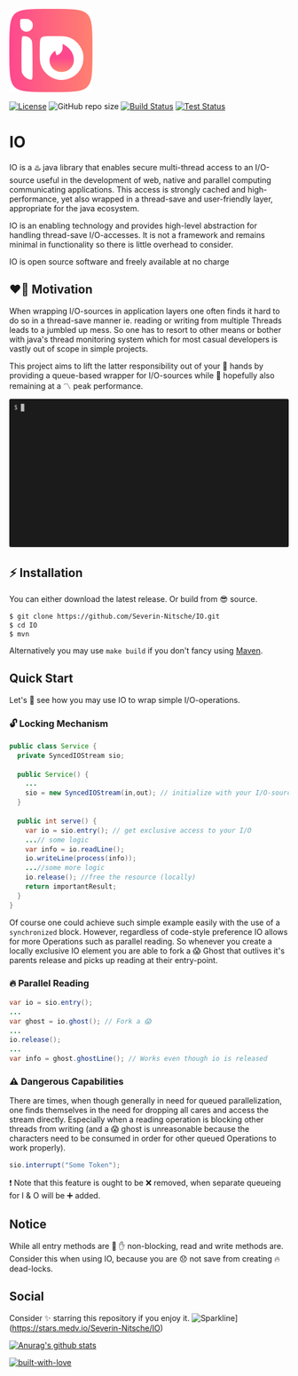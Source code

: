 ![Logo](Logo.svg)

[![License](https://img.shields.io/github/license/Severin-Nitsche/IO?color=ff69b4)](https://github.com/Severin-Nitsche/IO/blob/main/LICENSE)
![GitHub repo size](https://img.shields.io/github/repo-size/Severin-Nitsche/IO?color=blue&label=size)
[![Build Status](https://img.shields.io/github/workflow/status/Severin-Nitsche/IO/Build?logo=github)](https://github.com/Severin-Nitsche/IO/actions)
[![Test Status](https://img.shields.io/github/workflow/status/Severin-Nitsche/IO/Test?label=Tests)](https://github.com/Severin-Nitsche/IO/actions)
# IO
IO is a ♨️ java library that enables secure multi-thread access to an I/O-source useful in the development of web, native and parallel computing communicating applications. This access is strongly cached and high-performance, yet also wrapped in a thread-save and user-friendly layer, appropriate for the java ecosystem.

IO is an enabling technology and provides high-level abstraction for handling thread-save I/O-accesses. It is not a framework and remains minimal in functionality so there is little overhead to consider.

IO is open source software and freely available at no charge

## ❤️‍🔥 Motivation

When wrapping I/O-sources in application layers one often finds it hard to do so in a thread-save manner ie. reading or writing from multiple Threads leads to a jumbled up mess. So one has to resort to other means or bother with java's thread monitoring system which for most casual developers is vastly out of scope in simple projects.

This project aims to lift the latter responsibility out of your 🤝 hands by providing a queue-based wrapper for I/O-sources while 🤞 hopefully also remaining at a 〽️ peak performance.

![Terminal Example](demo.gif)

## ⚡️ Installation

You can either download the latest release. Or build from 😎 source.
```
$ git clone https://github.com/Severin-Nitsche/IO.git
$ cd IO
$ mvn
```
Alternatively you may use `make build` if you don't fancy using [Maven](https://maven.apache.org).

## Quick Start
Let's 🧐 see how you may use IO to wrap simple I/O-operations.
### 🔓 Locking Mechanism
```java
public class Service {
  private SyncedIOStream sio;

  public Service() {
    ...
    sio = new SyncedIOStream(in,out); // initialize with your I/O-sources
  }

  public int serve() {
    var io = sio.entry(); // get exclusive access to your I/O
    ...// some logic
    var info = io.readLine();
    io.writeLine(process(info));
    ...//some more logic
    io.release(); //free the resource (locally)
    return importantResult;
  }
}
```
Of course one could achieve such simple example easily with the use of a `synchronized` block. However, regardless of code-style preference IO allows for more Operations such as parallel reading. So whenever you create a locally exclusive IO element you are able to fork a 😱 Ghost that outlives it's parents release and picks up reading at their entry-point.
### 🔥 Parallel Reading
```java
var io = sio.entry();
...
var ghost = io.ghost(); // Fork a 😱
...
io.release();
...
var info = ghost.ghostLine(); // Works even though io is released
```
### ⚠️ Dangerous Capabilities
There are times, when though generally in need for queued parallelization, one finds themselves in the need for dropping all cares and access the stream directly. Especially when a reading operation is blocking other threads from writing (and a 😱  ghost is unreasonable because the characters need to be consumed in order for other queued Operations to work properly).
```java
sio.interrupt("Some Token");
```
❗️ Note that this feature is ought to be ❌ removed, when separate queueing for I & O will be ➕ added.
## Notice
While all entry methods are 🚫 ✋ non-blocking, read and write methods are. Consider this when using IO, because you are 😞 not save from creating 🔥 dead-locks.

## Social
Consider ✨ starring this repository if you enjoy it.
![Sparkline](https://stars.medv.io/Severin-Nitsche/IO.svg)](https://stars.medv.io/Severin-Nitsche/IO)

[![Anurag's github stats](https://github-readme-stats.vercel.app/api?username=Severin-Nitsche&show_icons=true)](https://github.com/Severin-Nitsche/)

[![built-with-love](http://ForTheBadge.com/images/badges/built-with-love.svg)](https://GitHub.com/Severin-Nitsche/)
